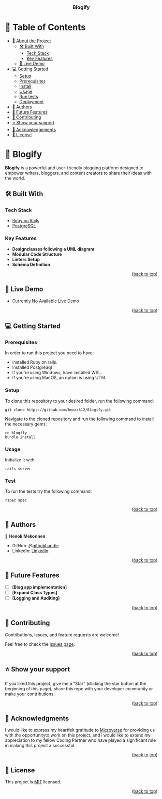 <a id="readme-top"></a>

<div align="center">
<h3><b>Blogify</b></h3>
</div>

# 📗 Table of Contents

- [📖 About the Project](#about-project)
  - [🛠 Built With](#built-with)
    - [Tech Stack](#tech-stack)
    - [Key Features](#key-features)
  - [🚀 Live Demo](#live-demo)
- [💻 Getting Started](#getting-started)
  - [Setup](#setup)
  - [Prerequisites](#prerequisites)
  - [Install](#install)
  - [Usage](#usage)
  - [Run tests](#run-tests)
  - [Deployment](#deployment)
- [👥 Authors](#authors)
- [🔭 Future Features](#future-features)
- [🤝 Contributing](#contributing)
- [⭐️ Show your support](#support)
- [🙏 Acknowledgements](#acknowledgements)
- [📝 License](#license)

<!-- PROJECT DESCRIPTION -->

# 📖 Blogify <a id="about-project"></a>

**Blogify**  is a powerful and user-friendly blogging platform designed to empower writers, bloggers, and content creators to share their ideas with the world.

## 🛠 Built With <a id="built-with"></a>

### Tech Stack <a id="tech-stack"></a>

  <ul>
    <li><a href="https://rubyonrails.org/">Ruby on Rails</a></li>
    <li><a href="https://www.postgresql.org/">PostgreSQL</a></li>
  </ul>

<!-- Features -->

### Key Features <a id="key-features"></a>

- **Designclasses following a UML diagram**
- **Modular Code Structure**
- **Linters Setup**
- **Schema Definition**

<p align='right'>(<a href="#readme-top">back to top</a>)</p>

## 🚀 Live Demo <a id="live-demo"></a>

- Currently No Available Live Demo

<p align='right'>(<a href="#readme-top">back to top</a>)</p>

<!-- GETTING STARTED -->

## 💻 Getting Started <a id="getting-started"></a>

### Prerequisites

In order to run this project you need to have:

- Installed Ruby on rails.
- Installed PostgreSql
- If you're using Windows, have installed WSL.
- If you're using MacOS, an option is using UTM.

### Setup

To clone this repository to your desired folder, run the following command: <br>

```
git clone https://github.com/henask12/Blogify.git
```

Navigate to the cloned repository and run the following command to install the necessary gems:

```
cd blogify
bundle install
```


### Usage

Initialize it with

```
rails server
```

### Test

To run the tests try the following command:

```
rspec spec
```

<p align="right">(<a href="#readme-top">back to top</a>)</p>

<!-- AUTHORS -->

## 👥 Authors <a id="authors"></a>

👤 **Henok Mekonnen**

- GitHub: [@githubhandle](https://github.com/henask12)
- LinkedIn: [LinkedIn](https://www.linkedin.com/in/henokmekonnen1)

<p align='right'>(<a href="#readme-top">back to top</a>)</p>

<!-- FUTURE FEATURES -->

## 🔭 Future Features <a id="future-features"></a>

- [ ] **[Blog app implementation]**
- [ ] **[Expand Class Types]**
- [ ] **[Logging and Auditing]**

<p align='right'>(<a href="#readme-top">back to top</a>)</p>

<!-- CONTRIBUTING -->

## 🤝 Contributing <a id="contributing"></a>

Contributions, issues, and feature requests are welcome!

Feel free to check the [issues page](../../issues/).

<p align='right'>(<a href="#readme-top">back to top</a>)</p>

<!-- SUPPORT -->

## ⭐️ Show your support <a id="support"></a>

If you liked this project, give me a "Star" (clicking the star button at the beginning of this page), share this repo with your developer community or make your contributions.

<p align='right'>(<a href="#readme-top">back to top</a>)</p>

<!-- ACKNOWLEDGEMENTS -->

## 🙏 Acknowledgments <a id="acknowledgements"></a>

I would like to express my heartfelt gratitude to [Microverse](https://github.com/microverseinc) for providing us with the opportunityto work on this project. and I would like to extend my appreciation to my fellow Coding Partner who have played a significant role in making this project a successful.

<p align='right'>(<a href="#readme-top">back to top</a>)</p>

<!-- LICENSE -->

## 📝 License <a id="license"></a>

This project is [MIT](./LICENSE) licensed.

<p align='right'>(<a href="#readme-top">back to top</a>)</p>
